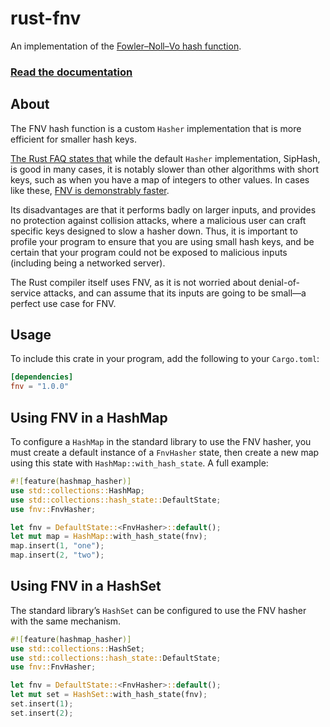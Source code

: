 # rust-fnv

An implementation of the [Fowler–Noll–Vo hash function][chongo].

### [Read the documentation](http://doc.servo.org/fnv/)


## About

The FNV hash function is a custom `Hasher` implementation that is more
efficient for smaller hash keys.

[The Rust FAQ states that][faq] while the default `Hasher` implementation,
SipHash, is good in many cases, it is notably slower than other algorithms
with short keys, such as when you have a map of integers to other values.
In cases like these, [FNV is demonstrably faster][graphs].

Its disadvantages are that it performs badly on larger inputs, and
provides no protection against collision attacks, where a malicious user
can craft specific keys designed to slow a hasher down. Thus, it is
important to profile your program to ensure that you are using small hash
keys, and be certain that your program could not be exposed to malicious
inputs (including being a networked server).

The Rust compiler itself uses FNV, as it is not worried about
denial-of-service attacks, and can assume that its inputs are going to be
small—a perfect use case for FNV.


## Usage

To include this crate in your program, add the following to your `Cargo.toml`:

```toml
[dependencies]
fnv = "1.0.0"
```


## Using FNV in a HashMap

To configure a `HashMap` in the standard library to use the FNV hasher, you
must create a default instance of a `FnvHasher` state, then create a new
map using this state with `HashMap::with_hash_state`. A full example:

```rust
#![feature(hashmap_hasher)]
use std::collections::HashMap;
use std::collections::hash_state::DefaultState;
use fnv::FnvHasher;

let fnv = DefaultState::<FnvHasher>::default();
let mut map = HashMap::with_hash_state(fnv);
map.insert(1, "one");
map.insert(2, "two");
```


## Using FNV in a HashSet

The standard library’s `HashSet` can be configured to use the FNV hasher
with the same mechanism.

```rust
#![feature(hashmap_hasher)]
use std::collections::HashSet;
use std::collections::hash_state::DefaultState;
use fnv::FnvHasher;

let fnv = DefaultState::<FnvHasher>::default();
let mut set = HashSet::with_hash_state(fnv);
set.insert(1);
set.insert(2);
```

[chongo]: http://www.isthe.com/chongo/tech/comp/fnv/index.html
[faq]: https://www.rust-lang.org/faq.html#why-are-rusts-hashmaps-slow
[graphs]: http://cglab.ca/~abeinges/blah/hash-rs/